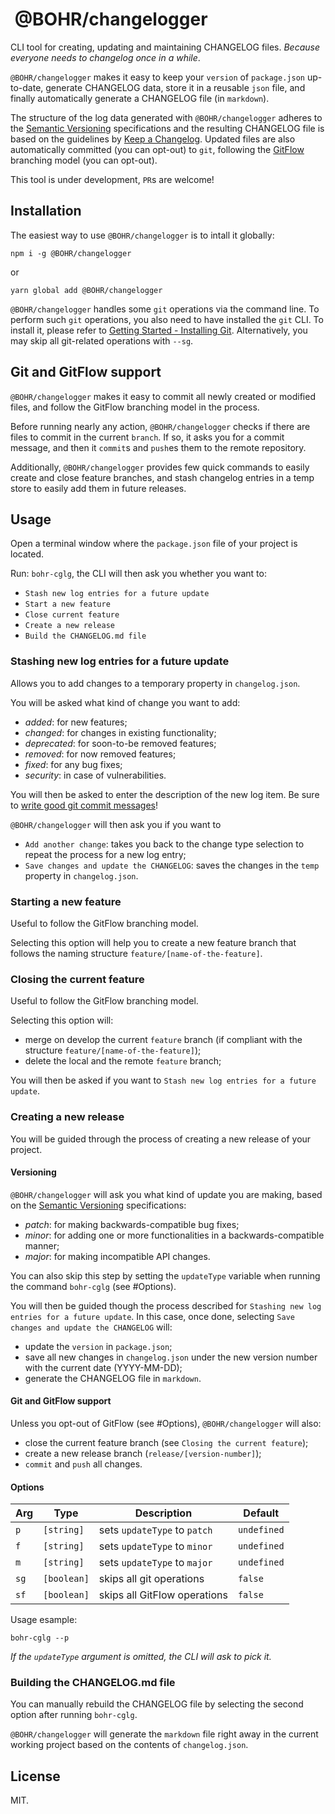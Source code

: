 #  @BOHR/changelogger

CLI tool for creating, updating and maintaining CHANGELOG files. _Because everyone needs to changelog once in a while_.

`@BOHR/changelogger` makes it easy to keep your `version` of `package.json` up-to-date, generate CHANGELOG data, store it in a reusable `json` file, and finally automatically generate a CHANGELOG file (in `markdown`).

The structure of the log data generated with `@BOHR/changelogger` adheres to the [Semantic Versioning](https://semver.org/spec/v2.0.0.html) specifications and the resulting CHANGELOG file is based on the guidelines by [Keep a Changelog](https://keepachangelog.com/en/1.0.0/). Updated files are also automatically committed (you can opt-out) to `git`, following the [GitFlow](https://datasift.github.io/gitflow/IntroducingGitFlow.html) branching model (you can opt-out).

This tool is under development, `PR`s are welcome!

## Installation

The easiest way to use `@BOHR/changelogger` is to intall it globally:

    npm i -g @BOHR/changelogger

or

    yarn global add @BOHR/changelogger

`@BOHR/changelogger` handles some `git` operations via the command line. To perform such `git` operations, you also need to have installed the `git` CLI. To install it, please refer to [Getting Started - Installing Git](https://git-scm.com/book/en/v2/Getting-Started-Installing-Git). Alternatively, you may skip all git-related operations with `--sg`.

## Git and GitFlow support

`@BOHR/changelogger` makes it easy to commit all newly created or modified files, and follow the GitFlow branching model in the process.

Before running nearly any action, `@BOHR/changelogger` checks if there are files to commit in the current `branch`. If so, it asks you for a commit message, and then it `commit`s and `push`es them to the remote repository.

Additionally, `@BOHR/changelogger` provides few quick commands to easily create and close feature branches, and stash changelog entries in a temp store to easily add them in future releases.

## Usage

Open a terminal window where the `package.json` file of your project is located.

Run: `bohr-cglg`, the CLI will then ask you whether you want to:

- `Stash new log entries for a future update`
- `Start a new feature`
- `Close current feature`
- `Create a new release`
- `Build the CHANGELOG.md file`

### Stashing new log entries for a future update

Allows you to add changes to a temporary property in `changelog.json`.

You will be asked what kind of change you want to add:

- _added_: for new features;
- _changed_: for changes in existing functionality;
- _deprecated_: for soon-to-be removed features;
- _removed_: for now removed features;
- _fixed_: for any bug fixes;
- _security_: in case of vulnerabilities.

You will then be asked to enter the description of the new log item. Be sure to [write good git commit messages](https://juffalow.com/other/write-good-git-commit-message)!

`@BOHR/changelogger` will then ask you if you want to

- `Add another change`: takes you back to the change type selection to repeat the process for a new log entry;
- `Save changes and update the CHANGELOG`: saves the changes in the `temp` property in `changelog.json`.

### Starting a new feature

Useful to follow the GitFlow branching model. 

Selecting this option will help you to create a new feature branch that follows the naming structure `feature/[name-of-the-feature]`.

### Closing the current feature

Useful to follow the GitFlow branching model. 

Selecting this option will:

- merge on develop the current `feature` branch (if compliant with the structure `feature/[name-of-the-feature]`);
- delete the local and the remote `feature` branch;

You will then be asked if you want to `Stash new log entries for a future update`.

### Creating a new release

You will be guided through the process of creating a new release of your project.

#### Versioning

`@BOHR/changelogger` will ask you what kind of update you are making, based on the [Semantic Versioning](https://semver.org/spec/v2.0.0.html) specifications:

- _patch_: for making backwards-compatible bug fixes;
- _minor_: for adding one or more functionalities in a backwards-compatible manner;
- _major_: for making incompatible API changes.

You can also skip this step by setting the `updateType` variable when running the command `bohr-cglg` (see #Options).

You will then be guided though the process described for `Stashing new log entries for a future update`. In this case, once done, selecting `Save changes and update the CHANGELOG` will:

- update the `version` in `package.json`;
- save all new changes in `changelog.json` under the new version number with the current date (YYYY-MM-DD);
- generate the CHANGELOG file in `markdown`.

#### Git and GitFlow support

Unless you opt-out of GitFlow (see #Options), `@BOHR/changelogger` will also:

- close the current feature branch (see `Closing the current feature`);
- create a new release branch (`release/[version-number]`);
- `commit` and `push` all changes.

#### Options

| Arg | Type | Description | Default |
|--------|------|-------------|---------|
| `p` | `[string]` | sets `updateType` to `patch` | `undefined` |
| `f` | `[string]` | sets `updateType` to `minor` | `undefined` |
| `m` | `[string]` | sets `updateType` to `major` | `undefined` |
| `sg` | `[boolean]` | skips all git operations | `false` |
| `sf` | `[boolean]` | skips all GitFlow operations | `false` |

Usage esample:

    bohr-cglg --p

*If the `updateType` argument is omitted, the CLI will ask to pick it.*

### Building the CHANGELOG.md file

You can manually rebuild the CHANGELOG file by selecting the second option after running `bohr-cglg`. 

`@BOHR/changelogger` will generate the `markdown` file right away in the current working project based on the contents of `changelog.json`.

## License

MIT.